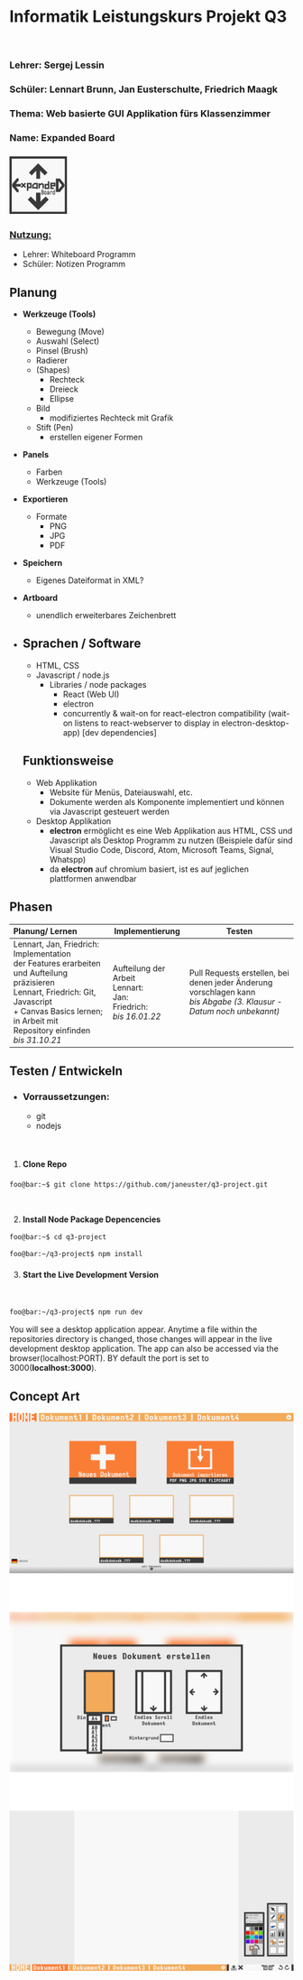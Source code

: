 # Informatik Leistungskurs Projekt Q3

<br>

### Lehrer: Sergej Lessin

### Schüler: Lennart Brunn, Jan Eusterschulte, Friedrich Maagk

### Thema: Web basierte GUI Applikation fürs Klassenzimmer

### Name: Expanded Board

### <img src="concept-art/logoish.png" style="zoom:10%;" />

### <u>Nutzung:</u> 

- Lehrer: Whiteboard Programm
- Schüler: Notizen Programm



## Planung

- **Werkzeuge (Tools)**
  - Bewegung (Move)
  - Auswahl (Select)
  - Pinsel (Brush)
  - Radierer
  - (Shapes)
    - Rechteck
    - Dreieck
    - Ellipse
  - Bild
    - modifiziertes Rechteck mit Grafik
  - Stift (Pen)
    - erstellen eigener Formen  
- **Panels**
  - Farben
  - Werkzeuge (Tools)
- **Exportieren**
  - Formate
    - PNG
    - JPG
    - PDF
- **Speichern**
  - Eigenes Dateiformat in XML?
- **Artboard**
  - unendlich erweiterbares Zeichenbrett




- ## Sprachen / Software
    - HTML, CSS
    - Javascript / node.js
        - Libraries / node packages
            - React (Web UI)
            - electron
            - concurrently & wait-on for react-electron compatibility (wait-on listens to react-webserver to display in electron-desktop-app) [dev dependencies]

    

    ## Funktionsweise 

    - Web Applikation
        - Website für Menüs, Dateiauswahl, etc.
        - Dokumente werden als <Canvas/> Komponente implementiert und können via Javascript gesteuert werden
    - Desktop Applikation
        - **electron** ermöglicht es eine Web Applikation aus HTML, CSS und Javascript als Desktop Programm zu nutzen (Beispiele dafür sind Visual Studio Code, Discord, Atom, Microsoft Teams, Signal, Whatspp)
        - da **electron** auf chromium basiert, ist es auf jeglichen plattformen anwendbar

## Phasen

| Planung/ Lernen                                              | Implementierung                                              | Testen                                                       |
| :----------------------------------------------------------- | ------------------------------------------------------------ | ------------------------------------------------------------ |
| Lennart, Jan, Friedrich: Implementation <br />der Features erarbeiten und Aufteilung präzisieren<br />Lennart, Friedrich: Git, Javascript <br />+ Canvas Basics lernen; in Arbeit mit <br />Repository einfinden<br />*bis 31.10.21* | Aufteilung der Arbeit<br />Lennart: <br />Jan:<br />Friedrich:<br />*bis 16.01.22* | Pull Requests erstellen, bei denen jeder Änderung vorschlagen kann<br />*bis Abgabe (3. Klausur - Datum noch unbekannt)* |





## Testen / Entwickeln

- ### Vorraussetzungen:
	- git
	- nodejs

<br/>

1. #### **Clone Repo**
```bash
foo@bar:~$ git clone https://github.com/janeuster/q3-project.git
```

<br/>

2. **Install Node Package Depencencies** 

```bash
foo@bar:~$ cd q3-project
```



```bash
foo@bar:~/q3-project$ npm install
```
3. #### **Start the Live Development Version**

<br/>

```bash
foo@bar:~/q3-project$ npm run dev
```
You will see a desktop application appear. Anytime a file within the repositories directory is changed, those changes will appear in the live development desktop application.
The app can also be accessed via the browser(localhost:PORT). BY default the port is set to 3000(**localhost:3000**).



## Concept Art

![](concept-art/q3-project.png)

